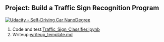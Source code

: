 ## Project: Build a Traffic Sign Recognition Program
[![Udacity - Self-Driving Car NanoDegree](https://s3.amazonaws.com/udacity-sdc/github/shield-carnd.svg)](http://www.udacity.com/drive)

1. Code and test:[Traffic_Sign_Classifier.ipynb](https://github.com/hanxiaomax/CarND-Traffic-Sign-Classifier-Project/blob/master/Traffic_Sign_Classifier.ipynb)
2. Writeup:[writeup_template.md](https://github.com/hanxiaomax/CarND-Traffic-Sign-Classifier-Project/blob/master/writeup_template.md)
